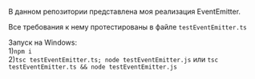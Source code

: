 В данном репозитории представлена моя реализация EventEmitter.

Все требования к нему протестированы в файле `testEventEmitter.ts`

Запуск на Windows:<br> 1)`npm i` <br>2)`tsc testEventEmitter.ts; node testEventEmitter.js`
или `tsc testEventEmitter.ts && node testEventEmitter.js`